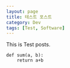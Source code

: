 ```yaml
---
layout: page
title: 테스트 포스트
category: Dev
tags: [Test, Software]
---
```


This is Test posts.

```{.python}
def sum(a, b):
    return a+b
```
